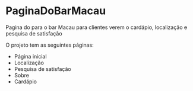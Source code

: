 # PaginaDoBarMacau

Pagina do para o bar Macau para clientes verem o cardápio, localização e pesquisa de satisfação  


O projeto tem as seguintes páginas:

* Página inicial 
* Localização 
* Pesquisa de satisfação 
* Sobre
* Cardápio 
